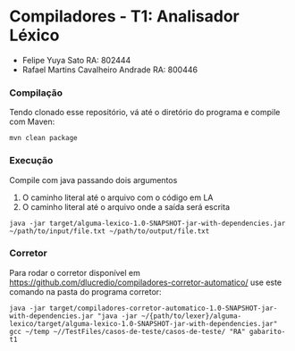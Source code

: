 # Compiladores - T1: Analisador Léxico  

- Felipe Yuya Sato RA: 802444  
- Rafael Martins Cavalheiro Andrade RA: 800446

### Compilação  

Tendo clonado esse repositório, vá até o diretório do programa e compile com Maven:

`mvn clean package`

### Execução  

Compile com java passando dois argumentos

1. O caminho literal até o arquivo com o código em LA
2. O caminho literal até o arquivo onde a saída será escrita

`java -jar target/alguma-lexico-1.0-SNAPSHOT-jar-with-dependencies.jar ~/path/to/input/file.txt ~/path/to/output/file.txt`

### Corretor  

Para rodar o corretor disponível em <https://github.com/dlucredio/compiladores-corretor-automatico/> use este comando na pasta do programa corretor:

`java -jar target/compiladores-corretor-automatico-1.0-SNAPSHOT-jar-with-dependencies.jar "java -jar ~/{path/to/lexer}/alguma-lexico/target/alguma-lexico-1.0-SNAPSHOT-jar-with-dependencies.jar" gcc ~/temp ~//TestFiles/casos-de-teste/casos-de-teste/ "RA" gabarito-t1
`
